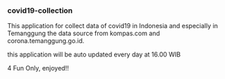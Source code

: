 ### covid19-collection

This application for collect data of covid19 in Indonesia and especially in Temanggung
the data source from kompas.com and corona.temanggung.go.id.

this application will be auto updated every day at 16.00 WIB


4 Fun Only, enjoyed!!